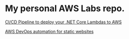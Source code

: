 # My personal AWS Labs repo.

[CI/CD Pipeline to deploy your .NET Core Lambdas to AWS](./templates/dotNETCore-Lambdas-DevOps-Pipeline)


[AWS DevOps automation for static websites](./templates/StaticWebsite-S3_CloudFront-DevOps-Pipeline)
